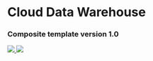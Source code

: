 <h1> Cloud Data Warehouse </h1>
<h3>Composite template version 1.0</h3>
<a href="https://portal.azure.com/#create/Microsoft.Template/uri/https://raw.githubusercontent.com/DroidUser/azure-quickstart/master/201-iw-cloud-data-warehouse/azuredeploy.json" target="_blank">
<img src="http://azuredeploy.net/deploybutton.png"/>
</a>
<a href="http://armviz.io/#/?load=https://raw.githubusercontent.com/DroidUser/azure-quickstart/master/201-iw-cloud-data-warehouse/azuredeploy.json" target="_blank">
<img src="http://armviz.io/visualizebutton.png"/>
</a>

